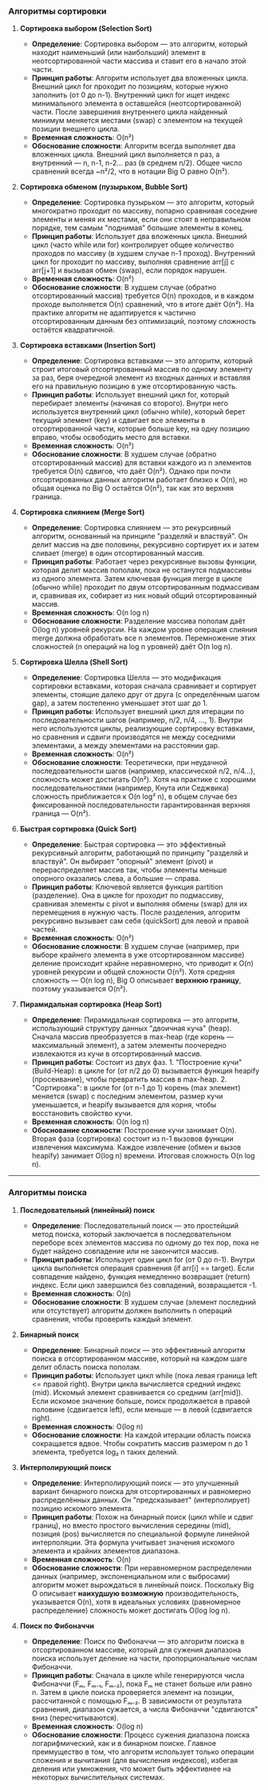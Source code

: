 ### Алгоритмы сортировки

1. **Сортировка выбором (Selection Sort)**  
   * **Определение**: Сортировка выбором — это алгоритм, который находит наименьший (или наибольший) элемент в неотсортированной части массива и ставит его в начало этой части.  
   * **Принцип работы**: Алгоритм использует два вложенных цикла. Внешний цикл for проходит по позициям, которые нужно заполнить (от 0 до n-1). Внутренний цикл for ищет индекс минимального элемента в оставшейся (неотсортированной) части. После завершения внутреннего цикла найденный минимум меняется местами (swap) с элементом на текущей позиции внешнего цикла.  
   * **Временная сложность**: O(n²)  
   * **Обоснование сложности**: Алгоритм всегда выполняет два вложенных цикла. Внешний цикл выполняется n раз, а внутренний — n, n-1, n-2... раз (в среднем n/2). Общее число сравнений всегда ~n²/2, что в нотации Big O равно O(n²).

2. **Сортировка обменом (пузырьком, Bubble Sort)**  
   * **Определение**: Сортировка пузырьком — это алгоритм, который многократно проходит по массиву, попарно сравнивая соседние элементы и меняя их местами, если они стоят в неправильном порядке, тем самым "поднимая" большие элементы в конец.  
   * **Принцип работы**: Использует два вложенных цикла. Внешний цикл (часто while или for) контролирует общее количество проходов по массиву (в худшем случае n-1 проход). Внутренний цикл for проходит по массиву, выполняя сравнение arr[j] с arr[j+1] и вызывая обмен (swap), если порядок нарушен.  
   * **Временная сложность**: O(n²)  
   * **Обоснование сложности**: В худшем случае (обратно отсортированный массив) требуется O(n) проходов, и в каждом проходе выполняется O(n) сравнений, что в итоге даёт O(n²). На практике алгоритм не адаптируется к частично отсортированным данным без оптимизаций, поэтому сложность остаётся квадратичной.

3. **Сортировка вставками (Insertion Sort)**  
   * **Определение**: Сортировка вставками — это алгоритм, который строит итоговый отсортированный массив по одному элементу за раз, беря очередной элемент из входных данных и вставляя его на правильную позицию в уже отсортированную часть.  
   * **Принцип работы**: Использует внешний цикл for, который перебирает элементы (начиная со второго). Внутри него используется внутренний цикл (обычно while), который берет текущий элемент (key) и сдвигает все элементы в отсортированной части, которые больше key, на одну позицию вправо, чтобы освободить место для вставки.  
   * **Временная сложность**: O(n²)  
   * **Обоснование сложности**: В худшем случае (обратно отсортированный массив) для вставки каждого из n элементов требуется O(n) сдвигов, что даёт O(n²). Однако при почти отсортированных данных алгоритм работает близко к O(n), но общая оценка по Big O остаётся O(n²), так как это верхняя граница.

4. **Сортировка слиянием (Merge Sort)**  
   * **Определение**: Сортировка слиянием — это рекурсивный алгоритм, основанный на принципе "разделяй и властвуй". Он делит массив на две половины, рекурсивно сортирует их и затем сливает (merge) в один отсортированный массив.  
   * **Принцип работы**: Работает через рекурсивные вызовы функции, которая делит массив пополам, пока не останутся подмассивы из одного элемента. Затем ключевая функция merge в цикле (обычно while) проходит по двум отсортированным подмассивам и, сравнивая их, собирает из них новый общий отсортированный массив.  
   * **Временная сложность**: O(n log n)  
   * **Обоснование сложности**: Разделение массива пополам даёт O(log n) уровней рекурсии. На каждом уровне операция слияния merge должна обработать все n элементов. Перемножение этих сложностей (n операций на log n уровней) даёт O(n log n).

5. **Сортировка Шелла (Shell Sort)**  
   * **Определение**: Сортировка Шелла — это модификация сортировки вставками, которая сначала сравнивает и сортирует элементы, стоящие далеко друг от друга (с определённым шагом gap), а затем постепенно уменьшает этот шаг до 1.  
   * **Принцип работы**: Использует внешний цикл для итерации по последовательности шагов (например, n/2, n/4, ..., 1). Внутри него используются циклы, реализующие сортировку вставками, но сравнения и сдвиги производятся не между соседними элементами, а между элементами на расстоянии gap.  
   * **Временная сложность**: O(n²)  
   * **Обоснование сложности**: Теоретически, при неудачной последовательности шагов (например, классической n/2, n/4...), сложность может достигать O(n²). Хотя на практике с хорошими последовательностями (например, Кнута или Седжвика) сложность приближается к O(n log² n), в общем случае без фиксированной последовательности гарантированная верхняя граница — O(n²).

6. **Быстрая сортировка (Quick Sort)**  
   * **Определение**: Быстрая сортировка — это эффективный рекурсивный алгоритм, работающий по принципу "разделяй и властвуй". Он выбирает "опорный" элемент (pivot) и перераспределяет массив так, чтобы элементы меньше опорного оказались слева, а большие — справа.  
   * **Принцип работы**: Ключевой является функция partition (разделение). Она в цикле for проходит по подмассиву, сравнивая элементы с pivot и выполняя обмены (swap) для их перемещения в нужную часть. После разделения, алгоритм рекурсивно вызывает сам себя (quickSort) для левой и правой частей.  
   * **Временная сложность**: O(n²)  
   * **Обоснование сложности**: В худшем случае (например, при выборе крайнего элемента в уже отсортированном массиве) деление происходит крайне неравномерно, что приводит к O(n) уровней рекурсии и общей сложности O(n²). Хотя средняя сложность — O(n log n), Big O описывает **верхнюю границу**, поэтому указывается O(n²).

7. **Пирамидальная сортировка (Heap Sort)**  
   * **Определение**: Пирамидальная сортировка — это алгоритм, использующий структуру данных "двоичная куча" (heap). Сначала массив преобразуется в max-heap (где корень — максимальный элемент), а затем элементы поочередно извлекаются из кучи в отсортированный массив.  
   * **Принцип работы**: Состоит из двух фаз. 1. "Построение кучи" (Build-Heap): в цикле for (от n/2 до 0) вызывается функция heapify (просеивание), чтобы превратить массив в max-heap. 2. "Сортировка": в цикле for (от n-1 до 1) корень (max элемент) меняется (swap) с последним элементом, размер кучи уменьшается, и heapify вызывается для корня, чтобы восстановить свойство кучи.  
   * **Временная сложность**: O(n log n)  
   * **Обоснование сложности**: Построение кучи занимает O(n). Вторая фаза (сортировка) состоит из n-1 вызовов функции извлечения максимума. Каждое извлечение (обмен и вызов heapify) занимает O(log n) времени. Итоговая сложность O(n log n).

---

### Алгоритмы поиска

1. **Последовательный (линейный) поиск**  
   * **Определение**: Последовательный поиск — это простейший метод поиска, который заключается в последовательном переборе всех элементов массива по одному до тех пор, пока не будет найдено совпадение или не закончится массив.  
   * **Принцип работы**: Использует один цикл for (от 0 до n-1). Внутри цикла выполняется операция сравнения (if arr[i] == target). Если совпадение найдено, функция немедленно возвращает (return) индекс. Если цикл завершился без совпадений, возвращается -1.  
   * **Временная сложность**: O(n)  
   * **Обоснование сложности**: В худшем случае (элемент последний или отсутствует) алгоритм должен выполнить n операций сравнения, чтобы проверить каждый элемент.

2. **Бинарный поиск**  
   * **Определение**: Бинарный поиск — это эффективный алгоритм поиска в отсортированном массиве, который на каждом шаге делит область поиска пополам.  
   * **Принцип работы**: Использует цикл while (пока левая граница left <= правой right). Внутри цикла вычисляется средний индекс (mid). Искомый элемент сравнивается со средним (arr[mid]). Если искомое значение больше, поиск продолжается в правой половине (сдвигается left), если меньше — в левой (сдвигается right).  
   * **Временная сложность**: O(log n)  
   * **Обоснование сложности**: На каждой итерации область поиска сокращается вдвое. Чтобы сократить массив размером n до 1 элемента, требуется log₂ n таких делений.

3. **Интерполирующий поиск**  
   * **Определение**: Интерполирующий поиск — это улучшенный вариант бинарного поиска для отсортированных и равномерно распределённых данных. Он "предсказывает" (интерполирует) позицию искомого элемента.  
   * **Принцип работы**: Похож на бинарный поиск (цикл while и сдвиг границ), но вместо простого вычисления середины (mid), позиция (pos) вычисляется по специальной формуле линейной интерполяции. Эта формула учитывает значения искомого элемента и крайних элементов диапазона.  
   * **Временная сложность**: O(n)  
   * **Обоснование сложности**: При неравномерном распределении данных (например, экспоненциальном или с выбросами) алгоритм может вырождаться в линейный поиск. Поскольку Big O описывает **наихудшую возможную** производительность, указывается O(n), хотя в идеальных условиях (равномерное распределение) сложность может достигать O(log log n).

4. **Поиск по Фибоначчи**  
   * **Определение**: Поиск по Фибоначчи — это алгоритм поиска в отсортированном массиве, который для сужения диапазона поиска использует деление на части, пропорциональные числам Фибоначчи.  
   * **Принцип работы**: Сначала в цикле while генерируются числа Фибоначчи (Fₘ, Fₘ₋₁, Fₘ₋₂), пока Fₘ не станет больше или равно n. Затем в цикле поиска проверяется элемент на позиции, рассчитанной с помощью Fₘ₋₂. В зависимости от результата сравнения, диапазон сужается, а числа Фибоначчи "сдвигаются" вниз (пересчитываются).  
   * **Временная сложность**: O(log n)  
   * **Обоснование сложности**: Процесс сужения диапазона поиска логарифмический, как и в бинарном поиске. Главное преимущество в том, что алгоритм использует только операции сложения и вычитания (для вычисления индексов), избегая деления или умножения, что может быть эффективнее на некоторых вычислительных системах.
